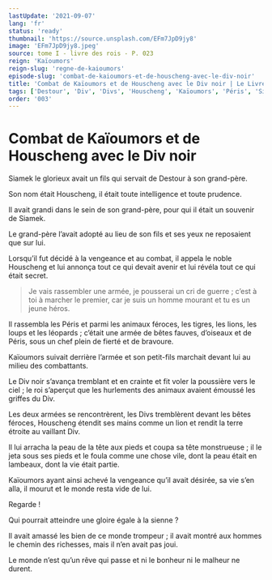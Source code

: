 ```yaml
---
lastUpdate: '2021-09-07'
lang: 'fr'
status: 'ready'
thumbnail: 'https://source.unsplash.com/EFm7JpD9jy8'
image: 'EFm7JpD9jy8.jpeg'
source: tome I - livre des rois - P. 023
reign: 'Kaïoumors'
reign-slug: 'regne-de-kaioumors'
episode-slug: 'combat-de-kaioumors-et-de-houscheng-avec-le-div-noir'
title: 'Combat de Kaïoumors et de Houscheng avec le Div noir | Le Livre des Rois | Shâhnâmeh'
tags: ['Destour', 'Div', 'Divs', 'Houscheng', 'Kaïoumors', 'Péris', 'Siamek']
order: '003'
---
```


<!-- LTeX: language=fr -->

# Combat de Kaïoumors et de Houscheng avec le Div noir

Siamek le glorieux avait un fils qui servait de Destour à son grand-père.

Son nom était Houscheng, il était toute intelligence et toute prudence.

Il avait grandi dans le sein de son grand-père, pour qui il était un souvenir de Siamek.

Le grand-père l’avait adopté au lieu de son fils et ses yeux ne reposaient que sur lui.

Lorsqu’il fut décidé à la vengeance et au combat, il appela le noble Houscheng et lui annonça tout ce qui devait avenir et lui révéla tout ce qui était secret.

> Je vais rassembler une armée, je pousserai un cri de guerre ; c’est à toi à marcher le premier, car je suis un homme mourant et tu es un jeune héros.

Il rassembla les Péris et parmi les animaux féroces, les tigres, les lions, les loups et les léopards ; c’était une armée de bêtes fauves, d’oiseaux et de Péris, sous un chef plein de fierté et de bravoure.

Kaïoumors suivait derrière l’armée et son petit-fils marchait devant lui au milieu des combattants.

Le Div noir s’avança tremblant et en crainte et fit voler la poussière vers le ciel ; le roi s’aperçut que les hurlements des animaux avaient émoussé les griffes du Div.

Les deux armées se rencontrèrent, les Divs tremblèrent devant les bêtes féroces, Houscheng étendit ses mains comme un lion et rendit la terre étroite au vaillant Div.

Il lui arracha la peau de la tête aux pieds et coupa sa tête monstrueuse ; il le jeta sous ses pieds et le foula comme une chose vile, dont la peau était en lambeaux, dont la vie était partie.

Kaïoumors ayant ainsi achevé la vengeance qu’il avait désirée, sa vie s’en alla, il mourut et le monde resta vide de lui.

Regarde !

Qui pourrait atteindre une gloire égale à la sienne ?

Il avait amassé les bien de ce monde trompeur ; il avait montré aux hommes le chemin des richesses, mais il n’en avait pas joui.

Le monde n’est qu’un rêve qui passe et ni le bonheur ni le malheur ne durent.
